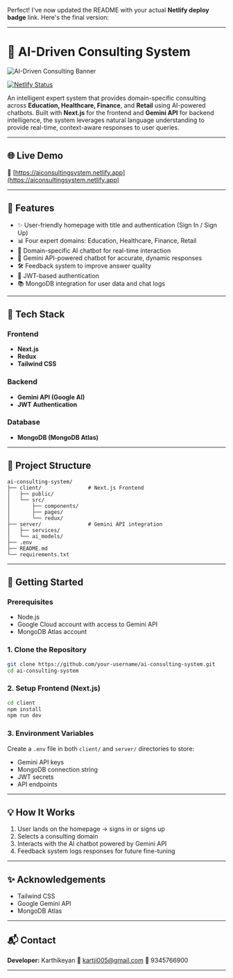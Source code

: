 Perfect! I've now updated the README with your actual **Netlify deploy badge** link. Here's the final version:

---

# 🧠 AI-Driven Consulting System

![AI-Driven Consulting Banner](https://user-images.githubusercontent.com/your-banner-path/banner-ai-consulting-system.png)

[![Netlify Status](https://api.netlify.com/api/v1/badges/a731616a-b485-43b2-85d3-1aa35b028bab/deploy-status)](https://app.netlify.com/sites/aiconsultingsystem/deploys)

An intelligent expert system that provides domain-specific consulting across **Education, Healthcare, Finance**, and **Retail** using AI-powered chatbots. Built with **Next.js** for the frontend and **Gemini API** for backend intelligence, the system leverages natural language understanding to provide real-time, context-aware responses to user queries.

---

## 🌐 Live Demo

🚀 [https://aiconsultingsystem.netlify.app](https://aiconsultingsystem.netlify.app)

---

## 📌 Features

* ✨ User-friendly homepage with title and authentication (Sign In / Sign Up)
* 📊 Four expert domains: Education, Healthcare, Finance, Retail
* 💬 Domain-specific AI chatbot for real-time interaction
* 🧠 Gemini API-powered chatbot for accurate, dynamic responses
* 🛠️ Feedback system to improve answer quality
* 🔐 JWT-based authentication
* 📚 MongoDB integration for user data and chat logs

---

## 🧱 Tech Stack

### Frontend

* **Next.js**
* **Redux**
* **Tailwind CSS**

### Backend

* **Gemini API (Google AI)**
* **JWT Authentication**

### Database

* **MongoDB (MongoDB Atlas)**

---

## 📁 Project Structure

```
ai-consulting-system/
├── client/               # Next.js Frontend
│   ├── public/
│   └── src/
│       ├── components/
│       ├── pages/
│       └── redux/
├── server/               # Gemini API integration
│   ├── services/
│   └── ai_models/
├── .env
├── README.md
└── requirements.txt
```

---

## 🚀 Getting Started

### Prerequisites

* Node.js
* Google Cloud account with access to Gemini API
* MongoDB Atlas account

### 1. Clone the Repository

```bash
git clone https://github.com/your-username/ai-consulting-system.git
cd ai-consulting-system
```

### 2. Setup Frontend (Next.js)

```bash
cd client
npm install
npm run dev
```

### 3. Environment Variables

Create a `.env` file in both `client/` and `server/` directories to store:

* Gemini API keys
* MongoDB connection string
* JWT secrets
* API endpoints

---

## 💡 How It Works

1. User lands on the homepage → signs in or signs up
2. Selects a consulting domain
3. Interacts with the AI chatbot powered by Gemini API
4. Feedback system logs responses for future fine-tuning

---

## ✨ Acknowledgements

* Tailwind CSS
* Google Gemini API
* MongoDB Atlas

---

## 📬 Contact

**Developer:** Karthikeyan
📧 [kartji005@gmail.com](mailto:kartji005@gmail.com)
📱 9345766900

---

